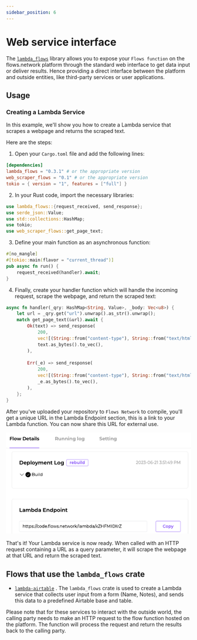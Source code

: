 ```yaml
---
sidebar_position: 6
---
```


# Web service interface

The [`lambda_flows`](https://docs.rs/lambda_flows/) library allows you to expose your `Flows function` on the flows.network platform through the standard web interface to get data input or deliver results. Hence providing a direct interface between the platform and outside entities, like third-party services or user applications.


## Usage
### Creating a Lambda Service

In this example, we'll show you how to create a Lambda service that scrapes a webpage and returns the scraped text.

Here are the steps: 
1. Open your `Cargo.toml` file and add the following lines:

```toml
[dependencies]
lambda_flows = "0.3.1" # or the appropriate version
web_scraper_flows = "0.1" # or the appropriate version
tokio = { version = "1", features = ["full"] }
``` 
2. In your Rust code, import the necessary libraries:

```rust
use lambda_flows::{request_received, send_response};
use serde_json::Value;
use std::collections::HashMap;
use tokio;
use web_scraper_flows::get_page_text;
``` 
3. Define your main function as an asynchronous function:

```rust
#[no_mangle]
#[tokio::main(flavor = "current_thread")]
pub async fn run() {
    request_received(handler).await;
}
``` 
4. Finally, create your handler function which will handle the incoming request, scrape the webpage, and return the scraped text:

```rust
async fn handler(_qry: HashMap<String, Value>, _body: Vec<u8>) {
    let url = _qry.get("url").unwrap().as_str().unwrap();
    match get_page_text(&url).await {
        Ok(text) => send_response(
            200,
            vec![(String::from("content-type"), String::from("text/html"))],
            text.as_bytes().to_vec(),
        ),

        Err(_e) => send_response(
            200,
            vec![(String::from("content-type"), String::from("text/html"))],
            _e.as_bytes().to_vec(),
        ),
    };
}
```

After you've uploaded your repository to `Flows Network` to compile, you'll get a unique URL in the Lambda Endpoint section, this is a link to your Lambda function. You can now share this URL for external use.

![](lambda-endpoint.png)

That's it! Your Lambda service is now ready. When called with an HTTP request containing a URL as a query parameter, it will scrape the webpage at that URL and return the scraped text.


## Flows that use the `lambda_flows` crate 
- [`lambda-airtable`](https://github.com/flows-network/lambda-airtable/tree/master) . The `lambda_flows` crate is used to create a Lambda service that collects user input from a form (Name, Notes), and sends this data to a predefined Airtable base and table.

Please note that for these services to interact with the outside world, the calling party needs to make an HTTP request to the flow function hosted on the platform. The function will process the request and return the results back to the calling party.

